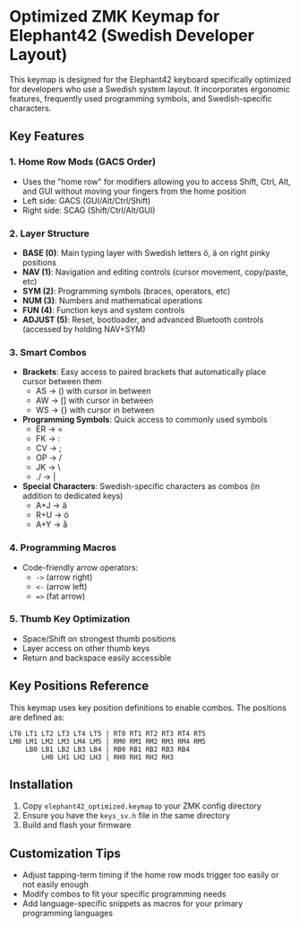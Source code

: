 # Optimized ZMK Keymap for Elephant42 (Swedish Developer Layout)

This keymap is designed for the Elephant42 keyboard specifically optimized for developers who use a Swedish system layout. It incorporates ergonomic features, frequently used programming symbols, and Swedish-specific characters.

## Key Features

### 1. Home Row Mods (GACS Order)
- Uses the "home row" for modifiers allowing you to access Shift, Ctrl, Alt, and GUI without moving your fingers from the home position
- Left side: GACS (GUI/Alt/Ctrl/Shift)
- Right side: SCAG (Shift/Ctrl/Alt/GUI)

### 2. Layer Structure
- **BASE (0)**: Main typing layer with Swedish letters ö, ä on right pinky positions
- **NAV (1)**: Navigation and editing controls (cursor movement, copy/paste, etc)
- **SYM (2)**: Programming symbols (braces, operators, etc)
- **NUM (3)**: Numbers and mathematical operations
- **FUN (4)**: Function keys and system controls
- **ADJUST (5)**: Reset, bootloader, and advanced Bluetooth controls (accessed by holding NAV+SYM)

### 3. Smart Combos
- **Brackets**: Easy access to paired brackets that automatically place cursor between them
  - AS → () with cursor in between
  - AW → [] with cursor in between
  - WS → {} with cursor in between
- **Programming Symbols**: Quick access to commonly used symbols
  - ER → =
  - FK → :
  - CV → ;
  - OP → /
  - JK → \
  - ./ → |
- **Special Characters**: Swedish-specific characters as combos (in addition to dedicated keys)
  - A+J → ä
  - R+U → ö
  - A+Y → å

### 4. Programming Macros
- Code-friendly arrow operators:
  - `->` (arrow right)
  - `<-` (arrow left)
  - `=>` (fat arrow)

### 5. Thumb Key Optimization
- Space/Shift on strongest thumb positions
- Layer access on other thumb keys
- Return and backspace easily accessible

## Key Positions Reference

This keymap uses key position definitions to enable combos. The positions are defined as:

```
LT0 LT1 LT2 LT3 LT4 LT5 | RT0 RT1 RT2 RT3 RT4 RT5
LM0 LM1 LM2 LM3 LM4 LM5 | RM0 RM1 RM2 RM3 RM4 RM5
    LB0 LB1 LB2 LB3 LB4 | RB0 RB1 RB2 RB3 RB4
        LH0 LH1 LH2 LH3 | RH0 RH1 RH2 RH3
```

## Installation

1. Copy `elephant42_optimized.keymap` to your ZMK config directory
2. Ensure you have the `keys_sv.h` file in the same directory
3. Build and flash your firmware

## Customization Tips

- Adjust tapping-term timing if the home row mods trigger too easily or not easily enough
- Modify combos to fit your specific programming needs
- Add language-specific snippets as macros for your primary programming languages 